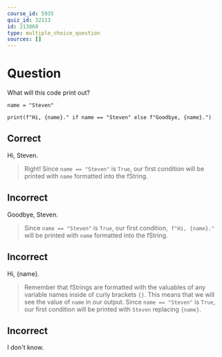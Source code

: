 ```yaml
---
course_id: 5935
quiz_id: 32113
id: 213860
type: multiple_choice_question
sources: []
---
```


# Question

What will this code print out?

```
name = "Steven"

print(f"Hi, {name}." if name == "Steven" else f"Goodbye, {name}.")
```

## Correct

Hi, Steven.

> Right! Since `name == "Steven"` is `True`, our first condition will be printed
> with `name` formatted into the fString.

## Incorrect

Goodbye, Steven.

> Since `name == "Steven"` is `True`, our first condition, &nbsp;`f"Hi, {name}."`
> will be printed with `name` formatted into the fString.

## Incorrect

Hi, {name}.

> Remember that fStrings are formatted with the valuables of any variable names
> inside of curly brackets `{}`. This means that we will see the value of `name`
> in our output. Since `name == "Steven"` is `True`, our first condition will be
> printed with `Steven` replacing `{name}`.

## Incorrect

I don't know.
